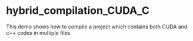 # hybrid_compilation_CUDA_C
This demo shows how to compile a project which contains both CUDA and c++  codes in multiple files 

